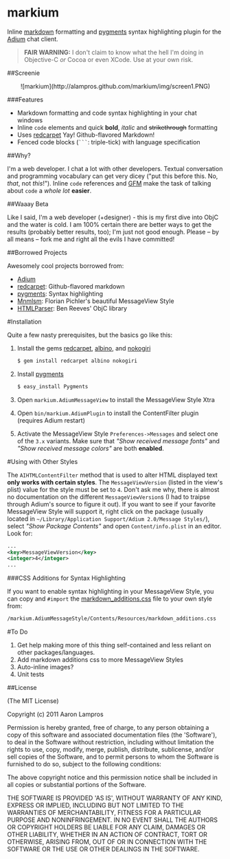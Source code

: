 # markium

Inline [markdown][] formatting and [pygments][] syntax highlighting plugin for the [Adium][] chat client.

>**FAIR WARNING:** I don't claim to know what the hell I'm doing in Objective-C *or* Cocoa or even XCode. Use at your own risk.

##Screenie

<center>
![markium](http://alampros.github.com/markium/img/screen1.PNG)
</center>

###Features

* Markdown formatting and code syntax highlighting in your chat windows
* Inline `code` elements and quick **bold**, *italic* and ~~strikethrough~~ formatting
* Uses [redcarpet][] Yay! Github-flavored Markdown!
* Fenced code blocks (<code>```</code>: triple-tick) with language specification


##Why?

I'm a web developer. I chat a lot with other developers. Textual conversation and programming vocabulary can get very dicey ("put this before this. No, *that*, not *this*!"). Inline `code` references and [GFM][] make the task of talking about `code` a *whole lot* **easier**.

##Waaay Beta

Like I said, I'm a web developer (+designer) - this is my first dive into ObjC and the water is cold. I am 100% certain there are better ways to get the results (probably better results, too); I'm just not good enough. Please – by all means – fork me and right all the evils I have committed!

##Borrowed Projects

Awesomely cool projects borrowed from:

* [Adium][]
* [redcarpet][]: Github-flavored markdown
* [pygments][]: Syntax highlighting
* [Mnmlsm][]: Florian Pichler's beautiful MessageView Style
* [HTMLParser][]: Ben Reeves' ObjC library

#Installation

Quite a few nasty prerequisites, but the basics go like this:

1. Install the gems [redcarpet][], [albino][], and [nokogiri][]

	```bash
	$ gem install redcarpet albino nokogiri
	```
2. Install [pygments][]

	```bash
	$ easy_install Pygments
	```
3. Open `markium.AdiumMessageView` to install the MessageView Style Xtra
4. Open `bin/markium.AdiumPlugin` to install the ContentFilter plugin (requires Adium restart)
5. Activate the MessageView Style `Preferences->Messages` and select one of the `3.x` variants. Make sure that *"Show received message fonts"* and *"Show received message colors"* are both **enabled**.

#Using with Other Styles

The `AIHTMLContentFilter` method that is used to alter HTML displayed text **only works with certain styles**. The `MessageViewVersion` (listed in the view's plist) value for the style must be set to `4`. Don't ask me why, there is almost no documentation on the different `MessageViewVersion`s (I had to traipse through Adium's source to figure it out). If you want to see if your favorite MessageView Style will support it, right click on the package (usually located in `~/Library/Application Support/Adium 2.0/Message Styles/`), select *"Show Package Contents"* and open `Content/info.plist` in an editor. Look for:

```xml
...
<key>MessageViewVersion</key>
<integer>4</integer>
...
```

###CSS Additions for Syntax Highlighting

If you want to enable syntax highlighting in your MessageView Style, you can copy and `#import` the [markdown_additions.css](https://github.com/alampros/markium/blob/master/markium.AdiumMessageStyle/Contents/Resources/markdown_additions.css) file to your own style from:

```bash
/markium.AdiumMessageStyle/Contents/Resources/markdown_additions.css
```

#To Do

1. Get help making more of this thing self-contained and less reliant on other packages/languages.
2. Add markdown additions css to more MessageView Styles
3. Auto-inline images?
4. Unit tests


##License

(The MIT License)

Copyright (c) 2011 Aaron Lampros

Permission is hereby granted, free of charge, to any person obtaining a copy of this software and associated documentation files (the 'Software'), to deal in the Software without restriction, including without limitation the rights to use, copy, modify, merge, publish, distribute, sublicense, and/or sell copies of the Software, and to permit persons to whom the Software is furnished to do so, subject to the following conditions:

The above copyright notice and this permission notice shall be included in all copies or substantial portions of the Software.

THE SOFTWARE IS PROVIDED 'AS IS', WITHOUT WARRANTY OF ANY KIND, EXPRESS OR IMPLIED, INCLUDING BUT NOT LIMITED TO THE WARRANTIES OF MERCHANTABILITY, FITNESS FOR A PARTICULAR PURPOSE AND NONINFRINGEMENT. IN NO EVENT SHALL THE AUTHORS OR COPYRIGHT HOLDERS BE LIABLE FOR ANY CLAIM, DAMAGES OR OTHER LIABILITY, WHETHER IN AN ACTION OF CONTRACT, TORT OR OTHERWISE, ARISING FROM, OUT OF OR IN CONNECTION WITH THE SOFTWARE OR THE USE OR OTHER DEALINGS IN THE SOFTWARE.


[markdown]: http://daringfireball.net/projects/markdown/
[pygments]: http://pygments.org/
[Adium]: http://adium.im/
[GFM]: http://github.github.com/github-flavored-markdown/
[redcarpet]: https://github.com/tanoku/redcarpet
[Mnmlsm]: http://www.adiumxtras.com/index.php?a=xtras&xtra_id=7780
[HTMLParser]: https://github.com/zootreeves/Objective-C-HMTL-Parser
[albino]: https://github.com/github/albino
[nokogiri]: https://github.com/tenderlove/nokogiri




